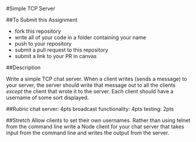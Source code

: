 #Simple TCP Server

##To Submit this Assignment
  * fork this repository
  * write all of your code in a folder containing your name
  * push to your repository
  * submit a pull request to this repository
  * submit a link to your PR in canvas

##Description

Write a simple TCP chat server. When a client writes (sends a message) to your server, the server should write that message out to all the clients *except* the client that wrote it to the server. Each client should have a username of some sort displayed.

##Rubric
chat server: 4pts
broadcast functionality: 4pts
testing: 2pts

##Stretch
Allow clients to set their own usernames. Rather than using telnet from the command line write a Node client for your chat server that takes input from the command line and writes the output from the server.